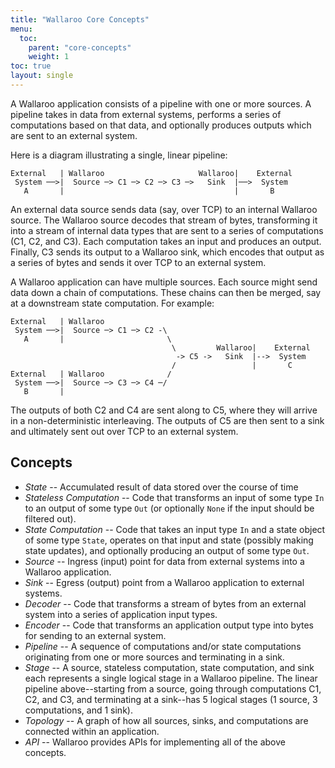 ```yaml
---
title: "Wallaroo Core Concepts"
menu:
  toc:
    parent: "core-concepts"
    weight: 1
toc: true
layout: single
---
```

A Wallaroo application consists of a pipeline with one or more sources. A pipeline takes in data from external systems, performs a series of computations based on that data, and optionally produces outputs which are sent to an external system.

Here is a diagram illustrating a single, linear pipeline:

```
External   | Wallaroo                     Wallaroo|    External
 System ──>|  Source ─> C1 ─> C2 ─> C3 ─>   Sink  |──>  System
   A       |                                      |       B
```

An external data source sends data (say, over TCP) to an internal Wallaroo source. The Wallaroo source decodes that stream of bytes, transforming it into a stream of internal data types that are sent to a series of computations (C1, C2, and C3). Each computation takes an input and produces an output. Finally, C3 sends its output to a Wallaroo sink, which encodes that output as a series of bytes and sends it over TCP to an external system.

A Wallaroo application can have multiple sources. Each source might send data down a chain of computations. These chains can then be merged, say at a downstream state computation. For example:

```
External   | Wallaroo                    
 System ──>|  Source ─> C1 ─> C2 -\
   A       |                       \
                                    \         Wallaroo|    External
                                     -> C5 ->   Sink  |-->  System
                                    /                 |       C
External   | Wallaroo              / 
 System ──>|  Source ─> C3 ─> C4 ─/ 
   B       |                                   
```

The outputs of both C2 and C4 are sent along to C5, where they will arrive in a non-deterministic interleaving. The outputs of C5 are then sent to a sink and
ultimately sent out over TCP to an external system.

## Concepts

* *State* -- Accumulated result of data stored over the course of time
* *Stateless Computation* -- Code that transforms an input of some type `In` to
an output of some type `Out` (or optionally `None` if the input should be
filtered out).
* *State Computation* -- Code that takes an input type `In` and a state
object of some type `State`, operates on that input and state (possibly
making state updates), and optionally producing an output of some type `Out`.
* *Source* -- Ingress (input) point for data from external systems into a Wallaroo application.
* *Sink* -- Egress (output) point from a Wallaroo application to external systems.
* *Decoder* -- Code that transforms a stream of bytes from an external system
into a series of application input types.
* *Encoder* -- Code that transforms an application output type into bytes for
sending to an external system.
* *Pipeline* -- A sequence of computations and/or state computations originating from one or more sources and terminating in a sink.
* *Stage* -- A source, stateless computation, state computation, and sink each represents a single logical stage in a Wallaroo pipeline. The linear pipeline above--starting from a source, going through computations C1, C2, and C3, and terminating at a sink--has 5 logical stages (1 source, 3 computations, and 1 sink). 
* *Topology* -- A graph of how all sources, sinks, and computations are
connected within an application.
* *API* -- Wallaroo provides APIs for implementing all of the above concepts.
